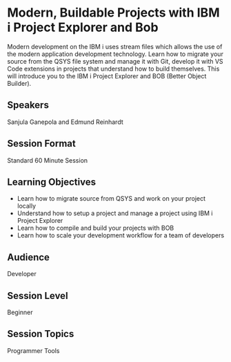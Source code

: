 # Modern, Buildable Projects with IBM i Project Explorer and Bob

Modern development on the IBM i uses stream files which allows the use of the modern application development technology. Learn how to migrate your source from the QSYS file system and manage it with Git, develop it with VS Code extensions in projects that understand how to build themselves. This will introduce you to the IBM i Project Explorer and BOB (Better Object Builder).

## Speakers
Sanjula Ganepola and Edmund Reinhardt

## Session Format
Standard 60 Minute Session

## Learning Objectives
* Learn how to migrate source from QSYS and work on your project locally
* Understand how to setup a project and manage a project using IBM i Project Explorer
* Learn how to compile and build your projects with BOB
* Learn how to scale your development workflow for a team of developers

## Audience
Developer

## Session Level
Beginner

## Session Topics
Programmer Tools